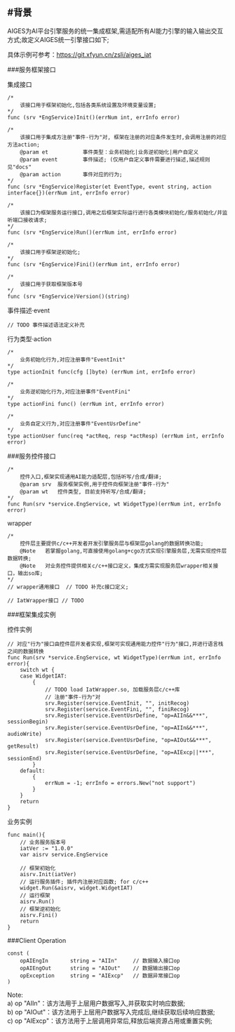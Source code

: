 #背景
---

AIGES为AI平台引擎服务的统一集成框架,需适配所有AI能力引擎的输入输出交互方式;故定义AIGES统一引擎接口如下;

具体示例可参考：https://git.xfyun.cn/zsli/aiges_iat


###服务框架接口

集成接口

	/*
		该接口用于框架初始化,包括各类系统设置及环境变量设置;
	*/
	func (srv *EngService)Init()(errNum int, errInfo error)
	
	/*
		该接口用于集成方注册"事件-行为"对, 框架在注册的对应条件发生时,会调用注册的对应方法action;
		@param et			事件类型：业务初始化|业务逆初始化|用户自定义
		@param event		事件描述; (仅用户自定义事件需要进行描述,描述规则见"docs"
		@param action		事件对应的行为;
	*/
	func (srv *EngService)Register(et EventType, event string, action interface{})(errNum int, errInfo error)
	
	/*
		该接口为框架服务运行接口,调用之后框架实际运行进行各类模块初始化/服务初始化/并监听端口接收请求;
	*/
	func (srv *EngService)Run()(errNum int, errInfo error)
	
	/*
		该接口用于框架逆初始化;
	*/
	func (srv *EngService)Fini()(errNum int, errInfo error)
	
	/*
		该接口用于获取框架版本号
	*/
	func (srv *EngService)Version()(string)

事件描述·event

	// TODO 事件描述语法定义补充

行为类型·action

	/*
		业务初始化行为,对应注册事件"EventInit"
	*/
	type actionInit func(cfg []byte) (errNum int, errInfo error)

	/*
		业务逆初始化行为,对应注册事件"EventFini"
	*/
	type actionFini func() (errNum int, errInfo error)

	/*
		业务自定义行为,对应注册事件"EventUsrDefine"
	*/
	type actionUser func(req *actReq, resp *actResp) (errNum int, errInfo error)

###服务控件接口
	
	/*
		控件入口,框架实现通用AI能力适配层,包括听写/合成/翻译;
		@param srv	服务框架实例,用于控件向框架注册"事件-行为"
		@param wt	控件类型, 目前支持听写/合成/翻译;
	*/
	func Run(srv *service.EngService, wt WidgetType)(errNum int, errInfo error)

wrapper
	
	/*
		控件层主要提供c/c++开发者开发引擎服务层与框架层golang的数据转换功能;
		@Note	若掌握golang,可直接使用golang+cgo方式实现引擎服务层,无需实现控件层数据转换;
		@Note	对业务控件提供相关c/c++接口定义，集成方需实现服务层wrapper相关接口，输出so库;
	*/
	// wrapper通用接口	// TODO 补充c接口定义;

	// IatWrapper接口	// TODO

###框架集成实例

控件实例

	// 对应"行为"接口由控件层开发者实现,框架可实现通用能力控件"行为"接口,并进行语言栈之间的数据转换
	func Run(srv *service.EngService, wt WidgetType)(errNum int, errInfo error){
		switch wt {
		case WidgetIAT:
			{
				// TODO load IatWrapper.so, 加载服务层c/c++库
				// 注册"事件-行为"对
				srv.Register(service.EventInit, "", initRecog)
				srv.Register(service.EventFini, "", finiRecog)
				srv.Register(service.EventUsrDefine, "op=AIIn&&***", sessionBegin)
				srv.Register(service.EventUsrDefine, "op=AIIn&&***", audioWrite)
				srv.Register(service.EventUsrDefine, "op=AIOut&&***", getResult)
				srv.Register(service.EventUsrDefine, "op=AIExcp||***", sessionEnd)
			}
		default:
			{
				errNum = -1; errInfo = errors.New("not support")
			}
		}
		return
	}


业务实例

	func main(){
		// 业务服务版本号
		iatVer := "1.0.0"
		var aisrv service.EngService

		// 框架初始化
		aisrv.Init(iatVer)
		// 运行服务插件; 插件内注册对应函数; for c/c++
		widget.Run(&aisrv, widget.WidgetIAT)
		// 运行框架
		aisrv.Run()
		// 框架逆初始化
		aisrv.Fini()
		return
	}


###Client Operation

	const (
		opAIEngIn		string = "AIIn"		// 数据输入接口op
		opAIEngOut		string = "AIOut"	// 数据输出接口op
		opException		string = "AIExcp"	// 数据异常接口op
	)
Note:  
a) op "AIIn"：该方法用于上层用户数据写入,并获取实时响应数据;  
b) op "AIOut"：该方法用于上层用户数据写入完成后,继续获取后续响应数据;  
c) op "AIExcp"：该方法用于上层调用异常后,释放后端资源占用或重置实例;  
